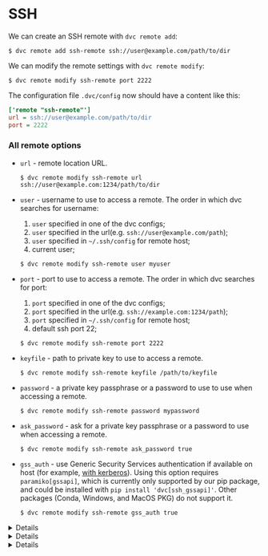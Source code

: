# SSH

We can create an SSH remote with `dvc remote add`:

```dvc
$ dvc remote add ssh-remote ssh://user@example.com/path/to/dir
```

We can modify the remote settings with `dvc remote modify`:

```dvc
$ dvc remote modify ssh-remote port 2222
```

The configuration file `.dvc/config` now should have a content like this:

```ini
['remote "ssh-remote"']
url = ssh://user@example.com/path/to/dir
port = 2222
```

### All remote options

- `url` - remote location URL.

  ```dvc
  $ dvc remote modify ssh-remote url ssh://user@example.com:1234/path/to/dir
  ```

- `user` - username to use to access a remote. The order in which dvc searches
  for username:

  1. `user` specified in one of the dvc configs;
  2. `user` specified in the url(e.g. `ssh://user@example.com/path`);
  3. `user` specified in `~/.ssh/config` for remote host;
  4. current user;

  ```dvc
  $ dvc remote modify ssh-remote user myuser
  ```

- `port` - port to use to access a remote. The order in which dvc searches for
  port:

  1. `port` specified in one of the dvc configs;
  2. `port` specified in the url(e.g. `ssh://example.com:1234/path`);
  3. `port` specified in `~/.ssh/config` for remote host;
  4. default ssh port 22;

  ```dvc
  $ dvc remote modify ssh-remote port 2222
  ```

- `keyfile` - path to private key to use to access a remote.

  ```dvc
  $ dvc remote modify ssh-remote keyfile /path/to/keyfile
  ```

- `password` - a private key passphrase or a password to use to use when
  accessing a remote.

  ```dvc
  $ dvc remote modify ssh-remote password mypassword
  ```

- `ask_password` - ask for a private key passphrase or a password to use when
  accessing a remote.

  ```dvc
  $ dvc remote modify ssh-remote ask_password true
  ```

- `gss_auth` - use Generic Security Services authentication if available on host
  (for example,
  [with kerberos](https://en.wikipedia.org/wiki/Generic_Security_Services_Application_Program_Interface#Relationship_to_Kerberos)).
  Using this option requires `paramiko[gssapi]`, which is currently only
  supported by our pip package, and could be installed with
  `pip install 'dvc[ssh_gssapi]'`. Other packages (Conda, Windows, and MacOS
  PKG) do not support it.

  ```dvc
  $ dvc remote modify ssh-remote gss_auth true
  ```

<details>

### Tip: Keep the password private

In general it is not advisable to use the option `password`, which stores the
plain text password on the configuration file. But if you do, make sure to store
it on the local configuration file, which is ignored by Git, so that it does not
end up being published on GitHub or some other public place.

You can do this by using the option `--local` of `dvc remote modify`:

```dvc
$ dvc remote modify --local ssh-remote password 12345678

$ cat .dvc/config.local
['remote "ssh-remote"']
password = 12345678
```

</details>

<details>

### Tip: Recommended SSH configuration

When connecting to a SSH server it is recommended to use ssh keys instead of
passwords. These make the connection more secure and make the workflow easier
(since you don't have to stop for typing the password).

We can set up the SSH configuration like this:

```dvc
$ mkdir -p ~/.ssh
$ chmod 700 ~/.ssh/
$ cat <<EOF >> ~/.ssh/config
Host ssh-server
    HostName example.org
    Port 1234
    User myuser
    IdentityFile ~/.ssh/ssh-server-key
    IdentitiesOnly yes
EOF
```

Instead of `example.org` we can also use the IP of the SSH server.

Now we can simply use `ssh-server` and the hostname (or IP), port, user name,
etc. will be retrieved automatically from this configuration file.

We also need to generate a private/public key pair and send the public key to
the server:

```dvc
$ ssh-keygen -t rsa -q -N '' -f ~/.ssh/ssh-server-key
$ ssh-copy-id -i ~/.ssh/ssh-server-key.pub ssh-server
```

Now we can setup a SSH remote like this:

```dvc
$ dvc remote add ssh-remote ssh://ssh-server/path/to/dir
```

In this case we don't need to specify to DVC any server address, username, key
file, etc. because SSH gets them automatically from the configuration file
`~/.ssh/config`.

</details>

<details>

### Note: DVC requires both SSH and SFTP access

> **Note!** DVC requires both SSH and SFTP access to work with SSH remote
> storage. Please check that you are able to connect to the remote location with
> tools like `ssh` and `sftp` (GNU/Linux).

<!-- Separate MD quote: -->

> Note that your server's SFTP root might differ from its physical root (`/`).
> (On Linux, see the `ChrootDirectory` config option in `/etc/ssh/sshd_config`.)
> In these cases, the path component in the SSH URL (e.g. `/path/to/dir` above)
> should be specified relative to the SFTP root instead. For example, on some
> Sinology NAS drives, the SFTP root might be in directory `/volume1`, in which
> case you should use path `/path/to/dir` instead of `/volume1/path/to/dir`.

</details>
